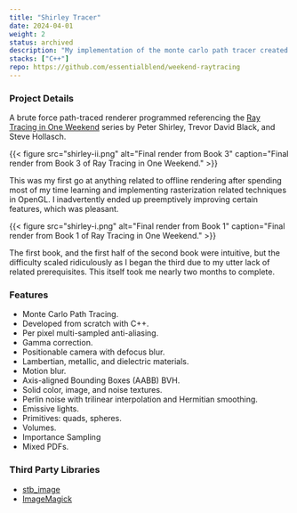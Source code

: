 ```yaml
---
title: "Shirley Tracer"
date: 2024-04-01
weight: 2
status: archived
description: "My implementation of the monte carlo path tracer created following Peter Shirley's three part series Ray Tracing in One Weekend."
stacks: ["C++"]
repo: https://github.com/essentialblend/weekend-raytracing
---
```


### Project Details 

A brute force path-traced renderer programmed referencing the [Ray Tracing in One Weekend](https://raytracing.github.io/books/RayTracingInOneWeekend.html) series by Peter Shirley, Trevor David Black, and Steve Hollasch.

{{< figure src="shirley-ii.png" alt="Final render from Book 3" caption="Final render from Book 3 of Ray Tracing in One Weekend." >}}

This was my first go at anything related to offline rendering after spending most of my time learning and implementing rasterization related techniques in OpenGL. I inadvertently ended up preemptively improving certain features, which was pleasant. 

{{< figure src="shirley-i.png" alt="Final render from Book 1" caption="Final render from Book 1 of Ray Tracing in One Weekend." >}}

The first book, and the first half of the second book were intuitive, but the difficulty scaled ridiculously as I began the third due to my utter lack of related prerequisites. This itself took me nearly two months to complete.

### Features

- Monte Carlo Path Tracing.
- Developed from scratch with C++.
- Per pixel multi-sampled anti-aliasing.
- Gamma correction.
- Positionable camera with defocus blur.
- Lambertian, metallic, and dielectric materials.
- Motion blur.
- Axis-aligned Bounding Boxes (AABB) BVH.
- Solid color, image, and noise textures.
- Perlin noise with trilinear interpolation and Hermitian smoothing. 
- Emissive lights.
- Primitives: quads, spheres.
- Volumes.
- Importance Sampling
- Mixed PDFs.

### Third Party Libraries

- [stb_image](https://github.com/nothings/stb/blob/master/stb_image.h)
- [ImageMagick](https://github.com/imagemagick/imagemagick)